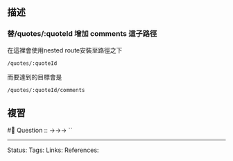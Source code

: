 
## 描述


### 替/quotes/:quoteId 增加 comments 這子路徑

在這裡會使用nested route安裝至路徑之下
```
/quotes/:quoteId
```

而要達到的目標會是
```
/quotes/:quoteId/comments
```





## 複習
#🧠 Question :: ->->-> ``

---
Status: 
Tags:
Links:
References: